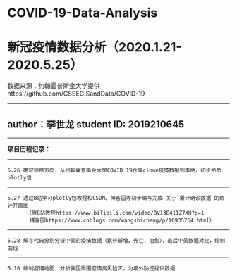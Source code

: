 # COVID-19-Data-Analysis
新冠疫情数据分析（2020.1.21-2020.5.25）
==========================================
数据来源：约翰霍普斯金大学提供https://github.com/CSSEGISandData/COVID-19

---
author：李世龙            student ID: 2019210645
----------------------------------------------------------------------------

---
**项目历程记录：**

---
    5.26 确定项目方向，从约翰霍普斯金大学COVID 19仓库clone疫情数据到本地，初步熟悉plotly包
    
---
    5.27 通过B站学习plotly包教程和CSDN、博客园等初步编写完成 关于`累计确诊数据`的统计并画图
          （附B站教程https://www.bilibili.com/video/BV13E411Z7XH?p=1
           博客园https://www.cnblogs.com/wangshicheng/p/10935764.html）
           
---
    5.28 编写代码分别分析中美的疫情数据（累计新增，死亡，治愈），最后中美数据对比，绘制曲线 

---
    6.10 绘制疫情地图，分析我国周围疫情高风险区，为境外防控提供数据
